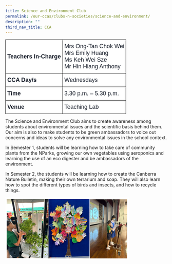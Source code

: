 ```yaml
---
title: Science and Environment Club
permalink: /our-ccas/clubs-n-societies/science-and-environment/
description: ""
third_nav_title: CCA
---
```

<style type="text/css">
.tg  {border-collapse:collapse;border-spacing:0;}
.tg td{border-color:black;border-style:solid;border-width:1px;font-family:Arial, sans-serif;font-size:14px;
  overflow:hidden;padding:10px 5px;word-break:normal;}
.tg th{border-color:black;border-style:solid;border-width:1px;font-family:Arial, sans-serif;font-size:14px;
  font-weight:normal;overflow:hidden;padding:10px 5px;word-break:normal;}
.tg .tg-via6{background-color:#FFF;color:#1A202C;font-size:18px;font-weight:bold;text-align:left;vertical-align:middle}
.tg .tg-l3od{background-color:#FFF;color:#1A202C;font-size:18px;text-align:left;vertical-align:middle}
</style>
<table class="tg">
<thead>
  <tr>
    <th class="tg-via6"><span style="font-weight:bold;color:#1A202C;background-color:#FFF">Teachers In-Charge</span></th>
    <th class="tg-l3od"><span style="font-weight:normal;color:#1A202C;background-color:#FFF">Mrs Ong-Tan Chok Wei</span><br><span style="font-weight:normal;color:#1A202C;background-color:#FFF">Mrs Emily Huang</span><br><span style="font-weight:normal;color:#1A202C;background-color:#FFF">Ms Keh Wei Sze</span><br><span style="font-weight:normal;color:#1A202C;background-color:#FFF">Mr Hin Hiang Anthony</span></th>
  </tr>
</thead>
<tbody>
  <tr>
    <td class="tg-via6"><span style="font-weight:bold;color:#1A202C;background-color:#FFF">CCA Day/s</span></td>
    <td class="tg-l3od"><span style="color:#1A202C;background-color:#FFF">Wednesdays</span></td>
  </tr>
  <tr>
    <td class="tg-via6"><span style="font-weight:bold;color:#1A202C;background-color:#FFF">Time</span></td>
    <td class="tg-l3od"><span style="color:#1A202C;background-color:#FFF">3.30 p.m. – 5.30 p.m.</span></td>
  </tr>
  <tr>
    <td class="tg-via6"><span style="font-weight:bold;color:#1A202C;background-color:#FFF">Venue</span></td>
    <td class="tg-l3od"><span style="color:#1A202C;background-color:#FFF">Teaching Lab</span></td>
  </tr>
</tbody>
</table>
	
The Science and Environment Club aims to create awareness among students about environmental issues and the scientific basis behind them. Our aim is also to make students to be green ambassadors to voice out concerns and ideas to solve any environmental issues in the school context.  

In Semester 1, students will be learning how to take care of community plants from the NParks, growing our own vegetables using aeroponics and learning the use of an eco digester and be ambassadors of the environment.

In Semester 2, the students will be learning how to create the Canberra Nature Bulletin, making their own terrarium and soap. They will also learn how to spot the different types of birds and insects, and how to recycle things.

![](/images/Science&amp;Environment(3).jpg)